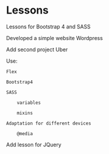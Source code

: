 # Lessons

Lessons for Bootstrap 4 and SASS

Developed a simple website Wordpress


Add second project Uber

Use:

	Flex
	
	Bootstrap4
	
	SASS
	
		variables
		
		mixins
		
	Adaptation for different devices
	
		@media


Add lesson for JQuery
		
